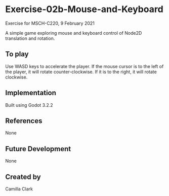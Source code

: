 # Exercise-02b-Mouse-and-Keyboard
Exercise for MSCH-C220, 9 February 2021

A simple game exploring mouse and keyboard control of Node2D translation and rotation.

## To play
Use WASD keys to accelerate the player. If the mouse cursor is to the left of the player, it will rotate counter-clockwise. If it is to the right, it will rotate clockwise.

## Implementation
Built using Godot 3.2.2

## References
None

## Future Development
None

## Created by 
Camilla Clark
